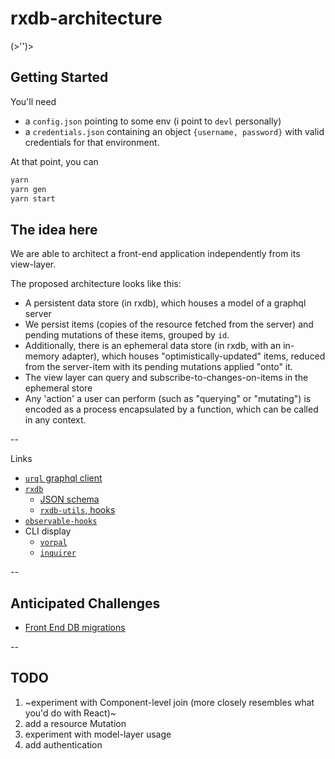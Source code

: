 # rxdb-architecture

(>'')>

## Getting Started

You'll need

- a `config.json` pointing to some env (i point to `devl` personally)
- a `credentials.json` containing an object `{username, password}` with valid credentials for that environment.

At that point, you can

```sh
yarn
yarn gen
yarn start
```

## The idea here

We are able to architect a front-end application independently from its
view-layer.

The proposed architecture looks like this:

- A persistent data store (in rxdb), which houses a model of a graphql server
- We persist items (copies of the resource fetched from the server) and
  pending mutations of these items, grouped by `id`.
- Additionally, there is an ephemeral data store (in rxdb, with an
  in-memory adapter), which houses "optimistically-updated" items,
  reduced from the server-item with its pending mutations applied "onto" it.
- The view layer can query and subscribe-to-changes-on-items in the
  ephemeral store
- Any 'action' a user can perform (such as "querying" or "mutating") is
  encoded as a process encapsulated by a function, which can be called in any
  context.

--

Links

- [`urql` graphql client](https://formidable.com/open-source/urql/docs/api/core/)
- [`rxdb`](https://rxdb.info/)
  - [JSON schema](https://json-schema.org/learn/getting-started-step-by-step)
  - [`rxdb-utils`, hooks](https://github.com/rafamel/rxdb-utils#hooks)
- [`observable-hooks`](https://github.com/crimx/observable-hooks/blob/master/docs/api/README.md#useobservablestate)
- CLI display
  - [`vorpal`](https://github.com/dthree/vorpal/)
  - [`inquirer`](https://github.com/SBoudrias/Inquirer.js/)

--

## Anticipated Challenges

- [Front End DB migrations](https://rxdb.info/questions-answers.html)

--

## TODO

1. ~experiment with Component-level join (more closely resembles what you'd do with React)~
2. add a resource Mutation
3. experiment with model-layer usage
4. add authentication
